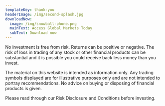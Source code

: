 ```yaml
---
templateKey: thank-you
headerImage: /img/second-splash.jpg
downloadNow:
  image: /img/snowball-phone.png
  mainText: Access Global Markets Today
  subText: Download now
---
```

No investment is free from risk. Returns can be positive or negative. The risk of loss in trading of any stock or other financial products can be substantial and it is possible you could receive back less money than you invest.

The material on this website is intended as information only. Any trading symbols displayed are for illustrative purposes only and are not intended to portray recommendations. No advice on buying or disposing of financial products is given.

Please read through our Risk Disclosure and Conditions before investing.

